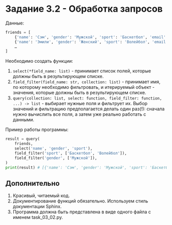 # Задание 3.2 - Обработка запросов

Данные: 

```python
friends = [
    {'name': 'Сэм', 'gender': 'Мужской', 'sport': 'Баскетбол', 'email': 'email@email.com'}, ​​
    {'name': 'Эмили', 'gender': 'Женский', 'sport': 'Волейбол', 'email': 'email1@email1.com'}, ​​​
    …
]
```

Необходимо создать функции:
1. `select(*field_name: list)` - принимает список полей, которые должны быть в результирующем списке.
2. `field_filter(field_name: str, collection: list)` - принимает имя, по которому необходимо фильтровать, и итерируемый объект - значения, которые должны быть в результирующем списке.
3. `query(collection: list, select: function, field_filter: function, ...) -> list` - выбирает нужные поля и фильтрует их. Выбор значений и фильтрацию предполагается делать один раз(!): сначала нужно вычислить все поля, а затем уже реально работать с данными.

Пример работы программы:

```python
result = query(
    friends,
    select('name', 'gender', 'sport'),
    field_filter('sport', ['Баскетбол', 'Волейбол']),
    field_filter('gender', ['Мужской']),
)
print(result) # [{'name': 'Сэм', 'gender': 'Мужской', 'sport': 'Баскетбол'}, ]
```

## Дополнительно

1. Красивый, читаемый код.
2. Документирование функций обязательно. Используем стиль документации Sphinx.
3. Программа должна быть представлена в виде одного файла с именем task_03_02.py.

